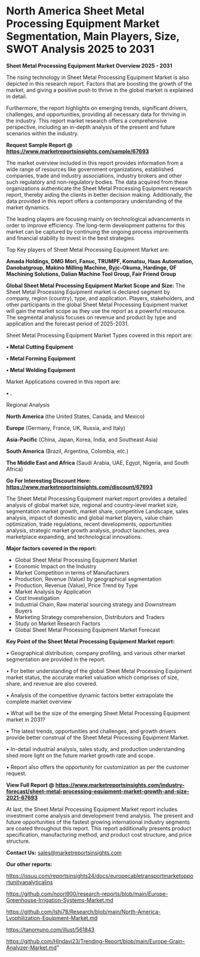 # North America Sheet Metal Processing Equipment Market Segmentation, Main Players, Size, SWOT Analysis 2025 to 2031

<Strong> Sheet Metal Processing Equipment Market Overview 2025 - 2031</strong>

The rising technology in Sheet Metal Processing Equipment Market is also depicted in this research report. Factors that are boosting the growth of the market, and giving a positive push to thrive in the global market is explained in detail.

Furthermore, the report highlights on emerging trends, significant drivers, challenges, and opportunities, providing all necessary data for thriving in the industry. This report market research offers a comprehensive perspective, including an in-depth analysis of the present and future scenarios within the industry.

<strong>Request Sample Report @ <a href=https://www.marketreportsinsights.com/sample/67693>https://www.marketreportsinsights.com/sample/67693</a></strong>

The market overview included in this report provides information from a wide range of resources like government organizations, established companies, trade and industry associations, industry brokers and other such regulatory and non-regulatory bodies. The data acquired from these organizations authenticate the Sheet Metal Processing Equipment research report, thereby aiding the clients in better decision making. Additionally, the data provided in this report offers a contemporary understanding of the market dynamics.

The leading players are focusing mainly on technological advancements in order to improve efficiency. The long-term development patterns for this market can be captured by continuing the ongoing process improvements and financial stability to invest in the best strategies.

Top Key players of Sheet Metal Processing Equipment Market are:

<strong>Amada Holdings, DMG Mori, Fanuc, TRUMPF, Komatsu, Haas Automation, Danobatgroup, Makino Milling Machine, Byjc-Okuma, Hardinge, GF Machining Solutions, Dalian Machine Tool Group, Fair Friend Group</strong>

<strong><b>Global Sheet Metal Processing Equipment Market Scope and Size:</b></strong>
The Sheet Metal Processing Equipment market is declared segment by company, region (country), type, and application. Players, stakeholders, and other participants in the global Sheet Metal Processing Equipment market will gain the market scope as they use the report as a powerful resource. The segmental analysis focuses on revenue and product by type and application and the forecast period of 2025-2031.

Sheet Metal Processing Equipment Market Types covered in this report are:

<strong>• Metal Cutting Equipment

• Metal Forming Equipment

• Metal Welding Equipment</strong>

Market Applications covered in this report are:

<strong>• .</strong> 

Regional Analysis

<strong>North America</strong> (the United States, Canada, and Mexico)

<strong>Europe</strong> (Germany, France, UK, Russia, and Italy)

<strong>Asia-Pacific</strong> (China, Japan, Korea, India, and Southeast Asia)

<strong>South America</strong> (Brazil, Argentina, Colombia, etc.)

<strong>The Middle East and Africa</strong> (Saudi Arabia, UAE, Egypt, Nigeria, and South Africa)

<strong>Go For Interesting Discount Here: <a href=https://www.marketreportsinsights.com/discount/67693>https://www.marketreportsinsights.com/discount/67693</a></strong>

The Sheet Metal Processing Equipment market report provides a detailed analysis of global market size, regional and country-level market size, segmentation market growth, market share, competitive Landscape, sales analysis, impact of domestic and global market players, value chain optimization, trade regulations, recent developments, opportunities analysis, strategic market growth analysis, product launches, area marketplace expanding, and technological innovations.

<strong><b>Major factors covered in the report:</b></strong>
<ul>
  <li>Global Sheet Metal Processing Equipment Market </li>
  <li>Economic Impact on the Industry</li>
  <li>Market Competition in terms of Manufacturers</li>
  <li>Production, Revenue (Value) by geographical segmentation</li>
  <li>Production, Revenue (Value), Price Trend by Type</li>
  <li>Market Analysis by Application</li>
  <li>Cost Investigation</li>
  <li>Industrial Chain, Raw material sourcing strategy and Downstream Buyers</li>
  <li>Marketing Strategy comprehension, Distributors and Traders</li>
  <li>Study on Market Research Factors</li>
  <li>Global Sheet Metal Processing Equipment Market Forecast</li>
</ul>

<strong><b>Key Point of the Sheet Metal Processing Equipment Market report:</b></strong>

• Geographical distribution, company profiling, and various other market segmentation are provided in the report.

• For better understanding of the global Sheet Metal Processing Equipment market status, the accurate market valuation which comprises of size, share, and revenue are also covered.

• Analysis of the competitive dynamic factors better extrapolate the complete market overview

• What will be the size of the emerging Sheet Metal Processing Equipment market in 2031?

• The latest trends, opportunities and challenges, and growth drivers provide better construal of the Sheet Metal Processing Equipment Market.

• In-detail industrial analysis, sales study, and production understanding shed more light on the future market growth rate and scope.

• Report also offers the opportunity for customization as per the customer request.

<strong><b>View Full Report @ <a href=https://www.marketreportsinsights.com/industry-forecast/sheet-metal-processing-equipment-market-growth-and-size-2021-67693>https://www.marketreportsinsights.com/industry-forecast/sheet-metal-processing-equipment-market-growth-and-size-2021-67693</a></b></strong>


At last, the Sheet Metal Processing Equipment Market report includes investment come analysis and development trend analysis. The present and future opportunities of the fastest growing international industry segments are coated throughout this report. This report additionally presents product specification, manufacturing method, and product cost structure, and price structure.

<strong>Contact Us:</strong>
sales@marketreportsinsights.com

<strong>Our other reports:</strong>

<a href=https://issuu.com/reportsinsights24/docs/europecabletransportmarketopportunityanalyticalins>https://issuu.com/reportsinsights24/docs/europecabletransportmarketopportunityanalyticalins</a>

<a href=https://github.com/noori900/research-reports/blob/main/Europe-Greenhouse-Irrigation-Systems-Market.md>https://github.com/noori900/research-reports/blob/main/Europe-Greenhouse-Irrigation-Systems-Market.md</a>

<a href=https://github.com/Ishi78/Research/blob/main/North-America-Lyophilization-Equipment-Market.md>https://github.com/Ishi78/Research/blob/main/North-America-Lyophilization-Equipment-Market.md</a>

<a href=https://tanomuno.com/illust/561843>https://tanomuno.com/illust/561843</a>

<a href=https://github.com/Hindavi23/Trending-Report/blob/main/Europe-Grain-Analyzer-Market.md>https://github.com/Hindavi23/Trending-Report/blob/main/Europe-Grain-Analyzer-Market.md</a>"
